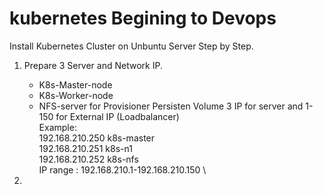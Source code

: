 # kubernetes Begining to Devops

Install Kubernetes Cluster on Unbuntu Server Step by Step.

1. Prepare 3 Server and Network IP.
    - K8s-Master-node 
    - K8s-Worker-node
    - NFS-server for Provisioner Persisten Volume
    3 IP for server and 1-150 for External IP (Loadbalancer) \
        Example: \
        192.168.210.250 k8s-master \
        192.168.210.251 k8s-n1 \
        192.168.210.252 k8s-nfs \
        IP range : 192.168.210.1-192.168.210.150 \

2. 
